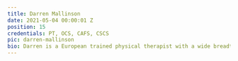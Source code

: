 ```yaml
---
title: Darren Mallinson
date: 2021-05-04 00:00:01 Z
position: 15
credentials: PT, OCS, CAFS, CSCS
pic: darren-mallinson
bio: Darren is a European trained physical therapist with a wide breadth of experience. He received is training from the Hoogeschol van Amsterdam, and he has maintained a lifelong passion to help people return to their lives. Darren uses his physical therapy training supplemented with a Strength and Conditioning certification to treat the whole patient. From working with soccer players in Holland, dancers in New York, Surfers in San Diego, and injured workers in Seattle, he has been able to help many people return to the activities that they love. In his free time he likes to travel, hike, play soccer, surf and golf.
---
```

